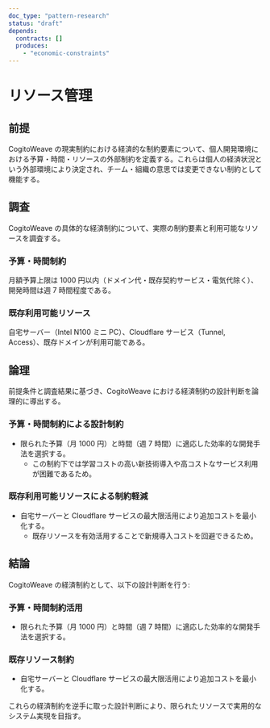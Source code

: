 ```yaml
---
doc_type: "pattern-research"
status: "draft"
depends:
  contracts: []
  produces:
    - "economic-constraints"
---
```


# リソース管理

## 前提

CogitoWeave の現実制約における経済的な制約要素について、個人開発環境における予算・時間・リソースの外部制約を定義する。これらは個人の経済状況という外部環境により決定され、チーム・組織の意思では変更できない制約として機能する。

## 調査

CogitoWeave の具体的な経済制約について、実際の制約要素と利用可能なリソースを調査する。

### 予算・時間制約

月額予算上限は 1000 円以内（ドメイン代・既存契約サービス・電気代除く）、開発時間は週 7 時間程度である。

### 既存利用可能リソース

自宅サーバー（Intel N100 ミニ PC）、Cloudflare サービス（Tunnel, Access）、既存ドメインが利用可能である。

## 論理

前提条件と調査結果に基づき、CogitoWeave における経済制約の設計判断を論理的に導出する。

### 予算・時間制約による設計制約

- 限られた予算（月 1000 円）と時間（週 7 時間）に適応した効率的な開発手法を選択する。
  - この制約下では学習コストの高い新技術導入や高コストなサービス利用が困難であるため。

### 既存利用可能リソースによる制約軽減

- 自宅サーバーと Cloudflare サービスの最大限活用により追加コストを最小化する。
  - 既存リソースを有効活用することで新規導入コストを回避できるため。

## 結論

CogitoWeave の経済制約として、以下の設計判断を行う:

<!-- FOUNDATION_BEGIN: economic-constraints -->

### 予算・時間制約活用

- 限られた予算（月 1000 円）と時間（週 7 時間）に適応した効率的な開発手法を選択する。

### 既存リソース制約

- 自宅サーバーと Cloudflare サービスの最大限活用により追加コストを最小化する。

<!-- FOUNDATION_END: economic-constraints -->

これらの経済制約を逆手に取った設計判断により、限られたリソースで実用的なシステム実現を目指す。
